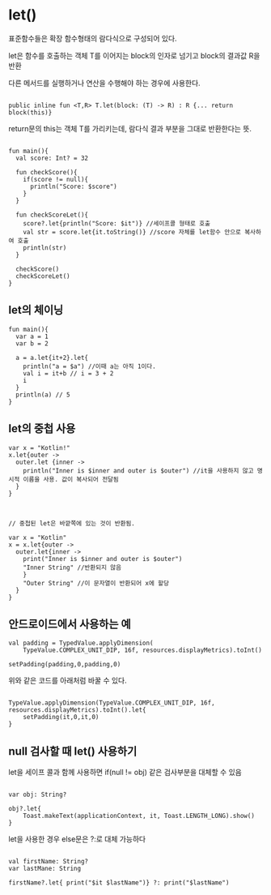 # let()  

표준함수들은 확장 함수형태의 람다식으로 구성되어 있다.  
  
let은 함수를 호출하는 객체 T를 이어지는 block의 인자로 넘기고 block의 결과값 R을 반환

다른 메서드를 실행하거나 연산을 수행해야 하는 경우에 사용한다.


```

public inline fun <T,R> T.let(block: (T) -> R) : R {... return block(this)}

```

return문의 this는 객체 T를 가리키는데, 람다식 결과 부분을 그대로 반환한다는 뜻.  

```

fun main(){
  val score: Int? = 32
  
  fun checkScore(){
    if(score != null){
      println("Score: $score")
    }
  }
  
  fun checkScoreLet(){
    score?.let{println("Score: $it")} //세이프콜 형태로 호출
    val str = score.let{it.toString()} //score 자체를 let함수 안으로 복사하여 호출
    println(str)
  }
  
  checkScore()
  checkScoreLet()
}

```

## let의 체이닝  

```
fun main(){
  var a = 1
  var b = 2
  
  a = a.let{it+2}.let{ 
    println("a = $a") //이때 a는 아직 1이다.
    val i = it+b // i = 3 + 2  
    i
  }
  println(a) // 5
}
```

## let의 중첩 사용  

```
var x = "Kotlin!"
x.let{outer ->
  outer.let {inner ->
    println("Inner is $inner and outer is $outer") //it을 사용하지 않고 명시적 이름을 사용. 값이 복사되어 전달됨
  }
}



// 중첩된 let은 바깥쪽에 있는 것이 반환됨.

var x = "Kotlin"
x = x.let{outer ->
  outer.let{inner ->
    print("Inner is $inner and outer is $outer")
    "Inner String" //반환되지 않음
    }
    "Outer String" //이 문자열이 반환되어 x에 할당
  }
}

```

## 안드로이드에서 사용하는 예  

```
val padding = TypedValue.applyDimension(
    TypeValue.COMPLEX_UNIT_DIP, 16f, resources.displayMetrics).toInt()

setPadding(padding,0,padding,0)
```

위와 같은 코드를 아래처럼 바꿀 수 있다.  

```

TypeValue.applyDimension(TypeValue.COMPLEX_UNIT_DIP, 16f, resources.displayMetrics).toInt().let{
    setPadding(it,0,it,0)
}

```

## null 검사할 때 let() 사용하기  

let을 세이프 콜과 함께 사용하면 if(null != obj) 같은 검사부분을 대체할 수 있음
  
```

var obj: String?

obj?.let{
    Toast.makeText(applicationContext, it, Toast.LENGTH_LONG).show()
}

```

let을 사용한 경우 else문은 ?:로 대체 가능하다

```

val firstName: String?
var lastMane: String

firstName?.let{ print("$it $lastName")} ?: print("$lastName")

```
